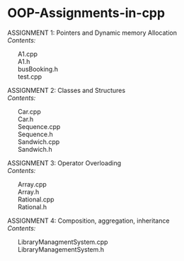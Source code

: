 # OOP-Assignments-in-cpp
ASSIGNMENT 1: Pointers and Dynamic memory Allocation<br>
<i>Contents:</i> <br>
<ul>A1.cpp <br>
A1.h<br>
busBooking.h<br>
test.cpp<br>
</ul>
ASSIGNMENT 2: Classes and Structures<br>
<i>Contents:</i> <br>
<ul>Car.cpp <br>
Car.h <br>
Sequence.cpp <br>
Sequence.h<br>
Sandwich.cpp<br>
Sandwich.h<br>
</ul>
ASSIGNMENT 3: Operator Overloading<br>
<i>Contents:</i> <br>
<ul>Array.cpp <br>
Array.h <br>
Rational.cpp <br>
Rational.h<br>
</ul>
ASSIGNMENT 4: Composition, aggregation, inheritance<br>
<i>Contents:</i> <br>
<ul>LibraryManagmentSystem.cpp <br>
LibraryManagementSystem.h <br>
</ul>
